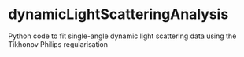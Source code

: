 # dynamicLightScatteringAnalysis
Python code to fit single-angle dynamic light scattering data using the Tikhonov Philips regularisation

